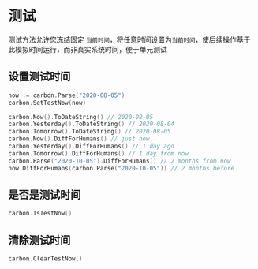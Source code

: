 # 测试
测试方法允许您冻结固定 `当前时间`，将任意时间设置为`当前时间`，使后续操作基于此模拟时间运行，而非真实系统时间，便于单元测试

## 设置测试时间
```go
now := carbon.Parse("2020-08-05")
carbon.SetTestNow(now)

carbon.Now().ToDateString() // 2020-08-05
carbon.Yesterday().ToDateString() // 2020-08-04
carbon.Tomorrow().ToDateString() // 2020-08-05
carbon.Now().DiffForHumans() // just now
carbon.Yesterday().DiffForHumans() // 1 day ago
carbon.Tomorrow().DiffForHumans() // 1 day from now
carbon.Parse("2020-10-05").DiffForHumans() // 2 months from now
now.DiffForHumans(carbon.Parse("2020-10-05")) // 2 months before
```

## 是否是测试时间
```go
carbon.IsTestNow() 
```

## 清除测试时间
```go
carbon.ClearTestNow()
```